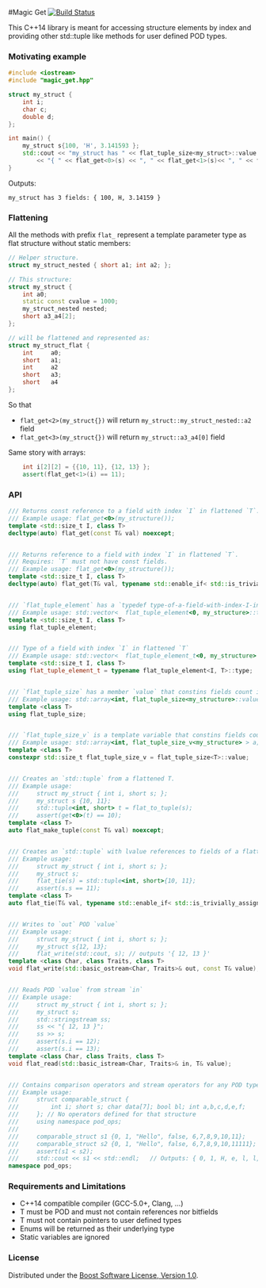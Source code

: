 #Magic Get [![Build Status](https://travis-ci.org/apolukhin/magic_get.svg?branch=master)](https://travis-ci.org/apolukhin/magic_get)

This C++14 library is meant for accessing structure elements by index and providing other std::tuple like methods for user defined POD types.


### Motivating example
```c++
#include <iostream>
#include "magic_get.hpp"

struct my_struct {
    int i;
    char c;
    double d;
};

int main() {
    my_struct s{100, 'H', 3.141593 };
    std::cout << "my_struct has " << flat_tuple_size<my_struct>::value << " fields: "
        << "{ " << flat_get<0>(s) << ", " << flat_get<1>(s)<< ", " << flat_get<2>(s) << " }\n";
}

```

Outputs:
```
my_struct has 3 fields: { 100, H, 3.14159 }
```

### Flattening
All the methods with prefix `flat_` represent a template parameter type as flat structure without static members:

```c++
// Helper structure.
struct my_struct_nested { short a1; int a2; };

// This structure:
struct my_struct {
    int a0;
    static const cvalue = 1000;
    my_struct_nested nested;
    short a3_a4[2];
};

// will be flattened and represented as:
struct my_struct_flat {
    int     a0;
    short   a1;
    int     a2
    short   a3;
    short   a4
};
```
So that
* `flat_get<2>(my_struct{})` will return `my_struct::my_struct_nested::a2` field
* `flat_get<3>(my_struct{})` will return `my_struct::a3_a4[0]` field

Same story with arrays:
```c++
    int i[2][2] = {{10, 11}, {12, 13} };
    assert(flat_get<1>(i) == 11);
```

### API
```c++
/// Returns const reference to a field with index `I` in flattened `T`.
/// Example usage: flat_get<0>(my_structure());
template <std::size_t I, class T>
decltype(auto) flat_get(const T& val) noexcept;


/// Returns reference to a field with index `I` in flattened `T`.
/// Requires: `T` must not have const fields.
/// Example usage: flat_get<0>(my_structure());
template <std::size_t I, class T>
decltype(auto) flat_get(T& val, typename std::enable_if< std::is_trivially_assignable<T, T>::value>::type* = 0);


/// `flat_tuple_element` has a `typedef type-of-a-field-with-index-I-in-flattened-T type;`
/// Example usage: std::vector<  flat_tuple_element<0, my_structure>::type  > v;
template <std::size_t I, class T>
using flat_tuple_element;


/// Type of a field with index `I` in flattened `T`
/// Example usage: std::vector<  flat_tuple_element_t<0, my_structure>  > v;
template <std::size_t I, class T>
using flat_tuple_element_t = typename flat_tuple_element<I, T>::type;


/// `flat_tuple_size` has a member `value` that constins fields count in a flattened `T`.
/// Example usage: std::array<int, flat_tuple_size<my_structure>::value > a;
template <class T>
using flat_tuple_size;


/// `flat_tuple_size_v` is a template variable that constins fields count in a flattened `T`.
/// Example usage: std::array<int, flat_tuple_size_v<my_structure> > a;
template <class T>
constexpr std::size_t flat_tuple_size_v = flat_tuple_size<T>::value;


/// Creates an `std::tuple` from a flattened T.
/// Example usage: 
///     struct my_struct { int i, short s; };
///     my_struct s {10, 11};
///     std::tuple<int, short> t = flat_to_tuple(s);
///     assert(get<0>(t) == 10);
template <class T>
auto flat_make_tuple(const T& val) noexcept;


/// Creates an `std::tuple` with lvalue references to fields of a flattened T.
/// Example usage: 
///     struct my_struct { int i, short s; };
///     my_struct s;
///     flat_tie(s) = std::tuple<int, short>{10, 11};
///     assert(s.s == 11);
template <class T>
auto flat_tie(T& val, typename std::enable_if< std::is_trivially_assignable<T, T>::value>::type* = 0 ) noexcept;


/// Writes to `out` POD `value`
/// Example usage: 
///     struct my_struct { int i, short s; };
///     my_struct s{12, 13};
///     flat_write(std::cout, s); // outputs '{ 12, 13 }'
template <class Char, class Traits, class T>
void flat_write(std::basic_ostream<Char, Traits>& out, const T& value);


/// Reads POD `value` from stream `in`
/// Example usage: 
///     struct my_struct { int i, short s; };
///     my_struct s;
///     std::stringstream ss;
///     ss << "{ 12, 13 }";
///     ss >> s;
///     assert(s.i == 12);
///     assert(s.i == 13);
template <class Char, class Traits, class T>
void flat_read(std::basic_istream<Char, Traits>& in, T& value);


/// Contains comparison operators and stream operators for any POD types
/// Example usage:
///     struct comparable_struct {
///         int i; short s; char data[7]; bool bl; int a,b,c,d,e,f;
///     }; // No operators defined for that structure
///     using namespace pod_ops;
///
///     comparable_struct s1 {0, 1, "Hello", false, 6,7,8,9,10,11};
///     comparable_struct s2 {0, 1, "Hello", false, 6,7,8,9,10,11111};
///     assert(s1 < s2);
///     std::cout << s1 << std::endl;   // Outputs: { 0, 1, H, e, l, l, o, , , 0, 6, 7, 8, 9, 10, 11 }
namespace pod_ops;
```

### Requirements and Limitations

* C++14 compatible compiler (GCC-5.0+, Clang, ...)
* T must be POD and must not contain references nor bitfields
* T must not contain pointers to user defined types
* Enums will be returned as their underlying type
* Static variables are ignored

### License

Distributed under the [Boost Software License, Version 1.0](http://boost.org/LICENSE_1_0.txt).
